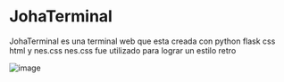 # JohaTerminal
JohaTerminal es una terminal web que esta creada con python flask css html y nes.css  nes.css  fue utilizado para lograr un estilo retro

![image](https://github.com/user-attachments/assets/6ebf9cbc-112e-45cb-8acb-86fe7634924e)

